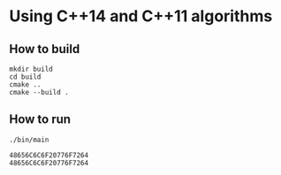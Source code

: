 # Using C++14 and C++11 algorithms

## How to build
```
mkdir build
cd build
cmake ..
cmake --build .
```

## How to run
```
./bin/main

48656C6C6F20776F7264
48656C6C6F20776F7264

```
